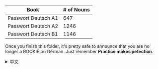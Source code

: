 | Book | # of Nouns |
| ------------ | ------------ | 
| Passwort Deutsch A1 | 647 | 
| Passwort Deutsch A2 | 1246 |
| Passwort Deutsch B1 | 1146 |

Once you finish this folder, it's pretty safe to announce that you are no longer a ROOKIE on German. Just remember **Practice makes pefection**.

<details>
<summary>中文</summary>
<b>业精于勤荒于嬉</b>，向完成本目录的你致敬！
</details>
